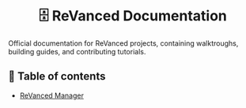 <h1 align="center">
   🗄 ReVanced Documentation
</h1>

Official documentation for ReVanced projects, containing walktroughs, building guides, and contributing tutorials.

## 📖 Table of contents
* [ReVanced Manager](./manager/README.md)